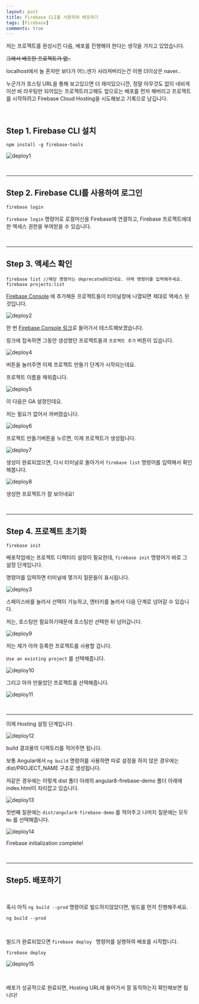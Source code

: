 ```yaml
---
layout: post
title: Firebase CLI를 사용하여 배포하기
tags: [Firebase]
comments: true
---
```


저는 프로젝트를 완성시킨 다음, 배포를 진행해야 한다는 생각을 가지고 있었습니다.

~~그래서 배포한 프로젝트가 없..~~

localhost에서 늘 혼자만 보다가 어느샌가 사라져버리는건 이젠 더이상은 naver..

누군가가 호스팅 URL을 통해 보고있으면 더 재미있으니깐, 정말 아무것도 없이 네비게이션 바 라우팅만 되어있는 프로젝트라고해도 앞으로는 배포를 먼저 해버리고 프로젝트를 시작하려고 Firebase Cloud Hosting을 시도해보고 기록으로 남깁니다.

<br>

## Step 1. Firebase CLI 설치

```
npm install -g firebase-tools
```



![deploy1](../img/firebase_deploy1.png)

<br>

---

## Step 2. Firebase CLI를 사용하여 로그인

```
firebase login
```

`firebase login` 명령어로 로컬머신을 Firebase에 연결하고, Firebase 프로젝트에대한 액세스 권한을 부여받을 수 있습니다.

<br>

---

## Step 3. 액세스 확인

```
firebase list //해당 명령어는 deprecated되었네요. 아래 명령어를 입력해주세요.
firebase projects:list

```

[Firebase Console](https://console.firebase.google.com/u/0/) 에 추가해둔 프로젝트들이 터미널창에 나열되면 제대로 액세스 된 것입니다.

![deploy2](../img/firebase_deploy2.png)



한 번 [Firebase Console 링크](https://console.firebase.google.com/u/0/)로 들어가서 테스트해보겠습니다.

링크에 접속하면 그동안 생성했던 프로젝트들과 `프로젝트 추가` 버튼이 있습니다.

![deploy4](../img/firebase_deploy4.png)



버튼을 눌러주면 이제 프로젝트 만들기 단계가 시작되는데요.

프로젝트 이름을 채워줍니다.

![deploy5](../img/firebase_deploy5.png)



이 다음은 GA 설정인데요.

저는 필요가 없어서 꺼버렸습니다.

![deploy6](../img/firebase_deploy6.png)



프로젝트 만들기버튼을 누르면, 이제 프로젝트가 생성됩니다.

![deploy7](../img/firebase_deploy7.png)



생성이 완료되었으면, 다시 터미널로 돌아가서 `firebase list` 명령어를 입력해서 확인해봅니다.

![deploy8](../img/firebase_deploy8.png)



생성한 프로젝트가 잘 보이네요!

<br>

---

## Step 4. 프로젝트 초기화

```
firebase init
```



배포작업에는 프로젝트 디렉터리 설정이 필요한데, `firebase init` 명령어가 바로 그 설정 단계입니다.

명령어를 입력하면 터미널에 몇가지 질문들이 표시됩니다.

![deploy3](../img/firebase_deploy3.png)

스페이스바를 눌러서 선택이 가능하고, 엔터키를 눌러서 다음 단계로 넘어갈 수 있습니다.



저는, 호스팅만 필요하기때문에 호스팅만 선택한 뒤 넘어갑니다.

![deploy9](../img/firebase_deploy9.png)



저는 제가 아까 등록한 프로젝트를 사용할 겁니다.

`Use an existing project` 를 선택해줍니다. 

![deploy10](../img/firebase_deploy10.png)



그리고 아까 만들었던 프로젝트를 선택해줍니다.

![deploy11](../img/firebase_deploy11.png)

<br>

---

이제 Hosting 설정 단계입니다.

![deploy12](../img/firebase_deploy12.png)



build 결과물의 디렉토리를 적어주면 됩니다.

보통 Angular에서  `ng build` 명령어를 사용하면 따로 설정을 하지 않은 경우에는 dist/PROJECT_NAME 구조로 생성됩니다.

저같은 경우에는 이렇게 dist 폴더 아래의 angular8-firebase-demo 폴더 아래에 index.html이 자리잡고 있습니다.

![deploy13](../img/firebase_deploy13.png)

첫번째 질문에는 `dist/angular8-firebase-demo` 를 적어주고 나머지 질문에는 모두 `No` 를 선택해줍니다.



![deploy14](../img/firebase_deploy14.png)

Firebase initialization complete!

<br>

---



## Step5. 배포하기

<br>

혹시 아직  `ng build --prod` 명령어로 빌드하지않았다면, 빌드를 먼저 진행해주세요.

```
ng build --prod
```

<br>

빌드가 완료되었으면 `firebase deploy ` 명령어를 실행하여 배포를 시작합니다.

```
firebase deploy
```



![deploy15](../img/firebase_deploy15.png)

<br>

배포가 성공적으로 완료되면, Hosting URL에 들어가서 잘 동작하는지 확인해보면 됩니다!